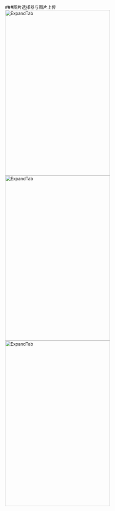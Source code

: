 ###图片选择器与图片上传
<img class="alignnone  wp-image-1060" src="https://github.com/yihu0817/Android-ImagePicker-warmtel/blob/master/device-2016-01-24-170023.png" alt="ExpandTab" width="344" height="541" />
<img class="alignnone  wp-image-1060" src="https://github.com/yihu0817/Android-ImagePicker-warmtel/blob/master/device-2016-01-24-170110.png" alt="ExpandTab" width="344" height="541" />
<img class="alignnone  wp-image-1060" src="https://github.com/yihu0817/Android-ImagePicker-warmtel/blob/master/device-2016-01-24-170122.png" alt="ExpandTab" width="344" height="541" />
